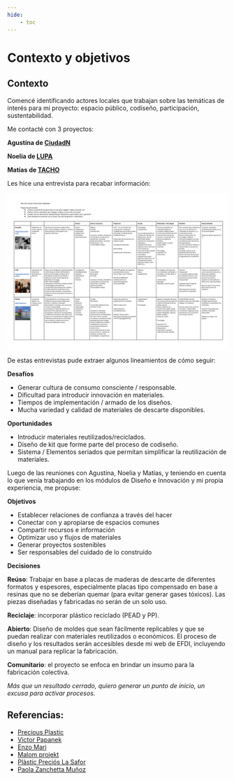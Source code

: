 ```yaml
---
hide:
    - toc
---
```


# Contexto y objetivos

## Contexto

Comencé identificando actores locales que trabajan sobre las temáticas de interés para mi proyecto: espacio público, codiseño, participación, sustentabilidad.

Me contacté con 3 proyectos: 

**Agustina de [CiudadN](https://www.ciudadn.org/)**

**Noelia de [LUPA](https://www.reactoruy.com/)**

**Matías de [TACHO](https://tacho.uy/)**


Les hice una entrevista para recabar información:

![](../images/proy/entrevistas.png)

De estas entrevistas pude extraer algunos lineamientos de cómo seguir:

**Desafíos**
- Generar cultura de consumo consciente / responsable.
- Dificultad para introducir innovación en materiales.
- Tiempos de implementación / armado de los diseños.
- Mucha variedad y calidad de materiales de descarte disponibles.


**Oportunidades**
- Introducir materiales reutilizados/reciclados.
- Diseño de kit que forme parte del proceso de codiseño.
- Sistema / Elementos seriados que permitan simplificar la reutilización de materiales.


Luego de las reuniones con Agustina, Noelia y Matías, y teniendo en cuenta lo que venía trabajando en los módulos de Diseño e Innovación y mi propia experiencia, me propuse:

**Objetivos**

- Establecer relaciones de confianza a través del hacer
- Conectar con y apropiarse de espacios comunes
- Compartir recursos e información
- Optimizar uso y flujos de materiales
- Generar proyectos sostenibles 
- Ser responsables del cuidado de lo construído

**Decisiones**

**Reúso**: Trabajar en base a placas de maderas de descarte de diferentes formatos y espesores, especialmente placas tipo compensado en base a resinas que no se deberían quemar (para evitar generar gases tóxicos).
Las piezas diseñadas y fabricadas no serán de un solo uso.


**Reciclaje**: incorporar plástico reciclado (PEAD y PP).


**Abierto**: Diseño de moldes que sean fácilmente replicables y que se puedan realizar con materiales reutilizados o económicos.
El proceso de diseño y los resultados serán accesibles desde mi web de EFDI, incluyendo 
un manual para replicar la fabricación.


**Comunitario**: el proyecto se enfoca en brindar un insumo para la fabricación colectiva.


*Más que un resultado cerrado, quiero generar un punto de inicio, un excusa para activar procesos.*


## Referencias:

- [Precious Plastic](https://www.preciousplastic.com/)
- [Victor Papanek](https://elasombrario.publico.es/papanek-pionero-del-diseno-social-y-sostenible/)
- [Enzo Mari](https://ateliers.esad-pyrenees.fr/web/pages/culturenum/ethique/enzo-mari-autoprogettazione.pdf)
- [Malom projekt](https://www.facebook.com/malomprojekt)
- [Plàstic Preciós La Safor](https://www.facebook.com/plasticprecioslasafor)
- [Paola Zanchetta Muñoz](https://distributeddesign.eu/talent/paola-zanchetta/)
